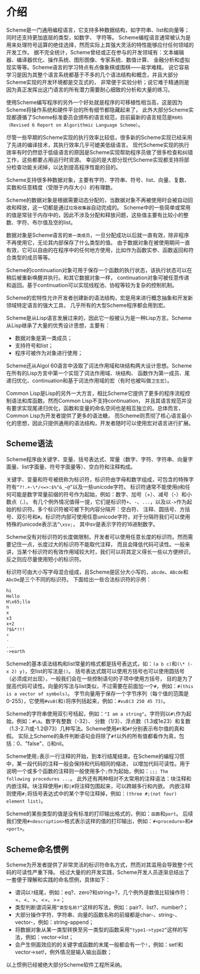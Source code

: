 # 介绍

Scheme是一门通用编程语言，它支持多种数据结构，如字符串、list和向量等；同时还支持更加底层的类型，如数字、 字符等。
Scheme编程语言通常被认为是用来处理符号运算的绝佳选择，然而实际上其强大灵活的特性能够应付任何领域的开发工作。
据不完全统计，Scheme曾经或正在参与的开发领域有：文本编辑器、编译器优化、操作系统、图形图像、专家系统、数值计算、
金融分析和虚拟现实等等。Scheme语言的学习特点有点像象棋或围棋——易学难精。
说它容易学习是因为其整个语言系统都基于不多的几个语法结构和概念，并且大部分Scheme实现的开发环境都是交互式的，
非常便于实验分析；说它难于精通则是因为真正发挥出这门语言的所有潜力需要耐心细致的分析和大量的练习。

使用Scheme编写程序的另外一个好处就是程序的可移植性相当高，这是因为Scheme将操作系统和硬件平台的所有细节都隐藏起来了，
此外大部分Scheme实现都遵循了Scheme标准委员会颁布的语言规范，目前最新的语言规范是`R6RS（Revised 6 Report on Algorithmic Language Scheme）`。

尽管一些早期的Scheme实现的执行效率比较低，很多新的Scheme实现已经采用了先进的编译技术，其执行效率几乎可媲美低级语言。
现代Scheme实现的执行效率有时仍然低于低级语言的原因是Scheme实现帮助程序员做了很多检查和纠错工作，这些都要占用运行时资源。
幸运的是大部分现代Scheme实现都支持将部分检查功能关闭掉，以达到提高程序性能的目的。

Scheme支持很多种数据对象，主要有字符、字符串、符号、list、向量、复数、实数和任意精度（受限于内存大小）的有理数。

Scheme的数据对象是根据需要动态分配的，当数据对象不再被使用时会被自动回收和释放，这一切都是通过`垃圾收集器`自动完成的。
Scheme中的一些简单或常用的值是常驻于内存中的，因此不涉及分配和释放问题，这些值主要有比较小的整数、字符、布尔值及空的list。

数据对象是Scheme语言的`第一类成员`，一旦分配成功以后就一直有效，除非程序不再使用它，无论其内部保存了什么类型的值。
由于数据对象在被使用期间一直有效，它可以自由的在程序中的任何地方使用，比如作为函数实参、函数返回和符合类型的成员等等。

Scheme的continuation对象可用于保存一个函数的执行状态，该执行状态可以在稍后被重新唤醒并执行。和其它数据对象一样，
continuation对象可被任意传递和返回。基于continuation可以实现线程池、协程等较为复杂的控制机制。

Scheme的宏特性允许开发者创建新的语法结构，宏是用来进行概念抽象和开发新领域特定语言的强大工具，
几乎所有的大型Scheme程序都会用到宏。

Scheme是从Lisp语言发展过来的，因此它一般被认为是一种Lisp方言。Scheme从Lisp继承了大量的优秀设计思想，主要有：
* 数据对象是第一类成员；
* 支持符号和list；
* 程序可被作为对象进行使用；

Scheme还从Algol 60语言中汲取了词法作用域和块结构两大设计思想。Scheme在所有的Lisp方言中第一个实现了词法作用域、块结构、
函数作为第一成员、尾递归优化、continuation和基于词法作用域的宏（有时也被叫做`卫生宏`）。

Common Lisp是Lisp的另外一大方言，相比Scheme它提供了更多的程序流程控制语法和库函数。然而Common Lisp不支持continuation，
并且其语言规范并没有要求实现尾递归优化，函数和变量的命名空间也是相互独立的。总体而言，Common Lisp为开发者提供了更多的语法糖，
而Scheme则贯彻了核心语言最小化的思想，因此只提供通用的语法结构，开发者随时可以使用宏对语言进行扩展。

## Scheme语法

Scheme程序由关键字、变量、括号表达式、常量（数字、字符、字符串、向量字面量、list字面量、符号字面量等）、空白符和注释构成。

关键字、变量和符号被统称为标识符，标识符由字母和数字组成，可包含的特殊字符有`“?!.+-\*/<=>:$%^&_~@”`以及一些unicode字符。
标识符通常不能使用`@`和任何可能是数字常量前缀的符号作为起始，例如：数字、加号（+）、减号（-）和小数点（.）。
有几个例外情况值得一提，它们是标识符`+`、`-`、`...`，以及以`->`作为起始的标识符。多个标识符被可被下列内容分隔开：空白符、
注释、圆括号、方括号、双引号和`#`。标识符内部可使用任意unicode字符，对于分隔符我们可以使用特殊的unicode表示法“`\xsv;`，
其中*sv*是表示字符的16进制数字。

Scheme没有对标识符的长度做限制，开发者可以使用任意长度的标识符。然而需要记住一点，长度过大的标识符不能取代注释，
而且会降低代码可读性。一般来讲，当某个标识符的有效作用域较大时，我们可以将其定义得长一些以方便辨识，
反之则应尽量使用短小的标识符。

标识符可由大小写字母混合组成，且Scheme是区分大小写的，`abcde`、`ABcde`和`AbcDe`是三个不同的标识符。
下面给出一些合法标识符的示例：

```scheme
hi
Hello
H\x65;llo
n
x
x3
x+2
?$&*!!!
+
-
...
->earth
```

Scheme的基本语法结构和list常量的格式都是括号表达式，如：`(a b c)`和`(\* (- x 2) y)`，空list的写法是`()`。
括号表达式既可以使用方括号也可以使用圆括号（必须成对出现），一般我们会在一些控制语句的子项中使用方括号，
目的是为了提高代码可读性。向量的写法与list类似，不过需要在前面加一个`#`，例如：`#(this is a vector of symbols)`。
字节向量用于保存一个字节序列（每个值的范围是0-255），它使用`#vu8(`和`)`将序列括起来，例如：`#vu8(3 250 45 73)`。

Scheme的字符串使用双引号栝起，例如：`"I am a string"`。字符则以`#\`作为起始，例如：`#\a`。数字有整数（-32）、
分数（1/3）、浮点数（1.3或1e23）和复数（1.3-2.7i或-1.2@73）几种写法。Scheme使用`#t`和`#f`分别表示布尔值的真和假。
实际上Scheme的条件判断语句会将除了`#f`以外的所有值都看作为真，包括：0、"false"、()和nil。

Scheme使用`;`表示一行注释的开始，到本行结尾结束。在Scheme的编程习惯中，某一段代码的注释一般会保持和代码相同的缩进，
以增加代码可读性。用于说明一个或多个函数的注释则一般使用多个`;`作为起始，例如：`;;; The following procedures ...`。
此外还有两种相对不太常用的注释语法：块注释和内嵌注释。块注释使用`#|`和`|#`将注释包围起来，可以跨越多行和内嵌。
内嵌注释则使用`#;`将括号表达式中的某个字句注释掉，例如：`(three #;(not four) element list)`。

Scheme的某些类型的值是没有标准的打印输出格式的，例如：`函数`和`port`。
后续我们使用`#<description>`格式表示这样的值的打印输出，例如：`#<procedure>`和`#<port>`。

## Scheme命名惯例

Scheme为开发者提供了非常灵活的标识符命名方式，然而对其滥用会导致整个代码的可读性严重下降。
经过大量的的开发实践，Scheme开发人员逐渐总结出了一套便于理解和实践的命名惯例，具体如下：

* 谓词以`?`结尾，例如：eq?、zero?和string=?，几个例外是数值比较操作符：=、<、>、<=、>=；
* 类型判断谓词采用`“类型名称?”`这样的写法，例如：pair?、list?、number?；
* 大部分操作字符、字符串、向量的函数名称的前缀都是char-、string-、vector-，例如：string-append；
* 将数据对象从某一类型转换至另一类型的函数采用`“type1->type2”`这样的写法，例如：vector->list；
* 会产生侧面效应的的关键字或函数的末尾一般都会有一个`!`，例如：set!和vector->set!，例外情况是输入输出函数；

以上惯例已经被绝大部分Scheme软件工程所采纳。
